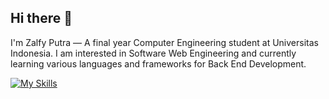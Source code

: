 ## Hi there 👋

I'm Zalfy Putra — A final year Computer Engineering student at Universitas Indonesia. I am interested in Software Web Engineering and currently learning various languages and frameworks for Back End Development.

[![My Skills](https://skillicons.dev/icons?i=aws,gcp,azure,react,vue,flutter&perline=3)](https://skillicons.dev)
<!--
<p align="center">
  <a href="https://skillicons.dev">
    <img src="https://skillicons.dev/icons?i=anaconda,androidstudio,angular,apple, arduino,aws,azure,bootstrap,c,cpp,codepen,css,dart,django,docker,express,figma,firebase,flask,gcp,git,github,gmail,go,gradle,heroku,html,idea,java,js,jenkins,jest,jquery,kubernetes,linux,md,matlab,mongodb,mysql,nestjs,nextjs,nodejs,octave,postgres,postman,prisma,py,pytorch,react,redux,replit,spring,sublime,tailwind,tensorflow,ts,vercel,vscode,vue,wordpress,yarn&perline=10" height="110"/>
  </a>
</p>
-->
<!--
**zalfyputra/zalfyputra** is a ✨ _special_ ✨ repository because its `README.md` (this file) appears on your GitHub profile.

Here are some ideas to get you started:

- 🔭 I’m currently working on ...
- 🌱 I’m currently learning ...
- 👯 I’m looking to collaborate on ...
- 🤔 I’m looking for help with ...
- 💬 Ask me about ...
- 📫 How to reach me: ...
- 😄 Pronouns: ...
- ⚡ Fun fact: ...
-->
